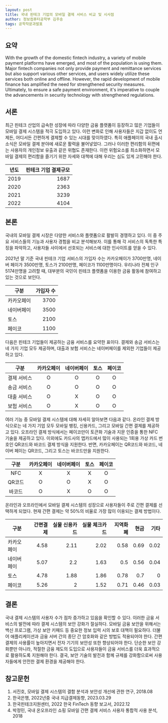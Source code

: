 ```yaml
---
layout: post
title: 국내 핀테크 기업의 모바일 결제 서비스 비교 및 시사점
author: 정보컴퓨터공학부 김주송
tags: 공학작문과발표
---
```




## 요약
With the growth of the domestic fintech industry, a variety of mobile payment platforms have emerged, and most of the population is using them. Major fintech companies not only provide payment and remittance services but also support various other services, and users widely utilize these services both online and offline. However, the rapid development of mobile finance has amplified the need for strengthened security measures. Ultimately, to ensure a safe payment environment, it's imperative to couple the advancements in security technology with strengthened regulations.



## 서론
최근 핀테크 산업의 급속한 성장에 따라 다양한 금융 플랫폼이 등장하고 많은 기업들이 모바일 결제 시스템을 적극 도입하고 있다. 이런 변화로 인해 사용자들은 지갑 없이도 언제든, 어디서든 간편하게 결제할 수 있는 시대를 맞이하였다. 특히 애플페이의 국내 출시 소식은 모바일 결제 분야에 새로운 활력을 불어넣었다. 그러나 이러한 편리함의 뒤편에는 사용자의 개인정보 유출과 같은 위협도 존재한다. 이런 위험요소를 최소화하면서 모바일 결제의 편리함을 즐기기 위한 자세와 대책에 대해 우리는 심도 있게 고민해야 한다. 

|   년도   | 핀테크 기업 결제규모 |
|---------|------------------:|
|  2019   |              1687 |
|  2020   |              2363 |
|  2021   |              3239 |
|  2022   |              4104 |



## 본론
국내의 모바일 결제 시장은 다양한 서비스와 플랫폼으로 활발히 경쟁하고 있다. 이 중 주요 서비스들의 기능과 사용자 경험을 비교 분석해보자. 이를 통해 각 서비스의 독특한 특징을 파악하고, 사용자들 사이에서 선호되는 서비스에 대한 인사이트를 얻을 수 있다.

2021년 말 기준 국내 핀테크 기업 서비스의 가입자 수는 카카오페이가 3700만명, 네이버 페이가 3500만명, 토스가 2100만명, 페이코가 1100만명이다. 우리나라 전체 인구 5174만명을 고려할 때, 대부분의 국민이 핀테크 플랫폼을 이용한 금융 활동에 참여하고 있는 것으로 보인다.

|    구분    | 가입자 수 |
|-----------|---------:|
| 카카오페이 |     3700 |
| 네이버페이 |     3500 |
| 토스       |     2100 |
| 페이코     |     1100 |


다음은 핀테크 기업들이 제공하는 금융 서비스를 요약한 표이다. 결제와 송금 서비스는 네 가지 기업 모두 제공하며, 대출과 보험 서비스는 네이버페이를 제외한 기업들이 제공하고 있다.

|  구분  | 카카오페이 | 네이버페이 | 토스 | 페이코 |
|:------:|:---------:|:---------:|:---:|:-----:|
| 결제 서비스 |    O    |    O    |  O  |   O   |
| 송금 서비스 |    O    |    O    |  O  |   O   |
| 대출 서비스 |    O    |    X    |  O  |   O   |
| 보험 서비스 |    O    |    X    |  O  |   O   |


여러 기능 중 모바일 결제 시스템에 대해 자세히 알아보면 다음과 같다. 온라인 결제 방식으로는 네 가지 기업 모두 모바일 뱅킹, 신용카드, 그리고 모바일 간편 결제를 제공하고 있다. 오프라인 결제 방식에서는 페이코만이 토큰화 기술과 지문 인증을 통한 NFC 기술을 제공하고 있다. 이외에도 카드사의 앱카드에서 많이 사용되는 1회용 가상 카드 번호인 QR코드와 바코드 결제 방식을 지원한다. 반면, 카카오페이는 QR코드와 바코드, 네이버 페이는 QR코드, 그리고 토스는 바코드만을 지원한다.

|  구분  | 카카오페이 | 네이버페이 | 토스 | 페이코 |
|:------:|:---------:|:---------:|:---:|:-----:|
|  NFC   |    X     |    X     |  X  |   O   |
| QR코드 |    O     |    O     |  X  |   O   |
| 바코드 |    O     |    X     |  O  |   O   |


온라인과 오프라인에서 모바일 결제 시스템의 성장으로 사용자들이 주로 간편 결제를 선택하게 되었다. 현재 간편 결제는 약 50%의 비율로 가장 많이 이용되는 결제 방법이다.

|   구분   | 간편결제 | 실물 신용카드 | 실물 체크카드 | 지역화폐 | 현금 | 기타 |
|----------|--------:|------------:|------------:|-------:|-----:|-----:|
| 카카오페이  |   4.58 |        2.11 |        2.02 |    0.58|  0.69|  0.02|
| 네이버페이  |   5.07 |        2.2  |        1.63 |    0.5 |  0.56|  0.04|
| 토스        |   4.78 |        1.88 |        1.86 |    0.78|  0.7 |  0   |
| 페이코      |   5.26 |        2    |        1.52 |    0.71|  0.46|  0.03|



## 결론
국내 결제 시스템의 사용자 수가 점차 증가하고 있음을 확인할 수 있다. 이러한 금융 서비스의 발전에 따라 결제 시스템의 보안 강화가 절실하다. 모바일 금융 보안을 위해서는 백신 프로그램, 가상 보안 키패드 등 중요한 정보 입력 시의 보호 대책이 필요하다. 더불어 애플리케이션과 금융 서버 간의 종단 간 암호화와 같은 방법도 적용되어야 한다. 간편 결제의 사용률이 높아지면서 전자 기기의 보안성 또한 향상되어야 한다. 단순한 보안 강화뿐만 아니라, 적절한 금융 제도의 도입으로 사용자들이 금융 서비스를 더욱 효과적으로 활용하도록 지원해야 한다. 결국, 보안 기술의 발전과 함께 규제를 강화함으로써 사용자들에게 안전한 결제 환경을 제공해야 한다.



## 참고문헌
1. 서진호, 모바일 결제 시스템의 결함 분석과 보안성 개선에 관한 연구, 2018.08
2. 한국은행, 2022년중 국내 지급결제동향, 2023.03.29
3. 한국핀테크지원센터, 2022 한국 FinTech 동향 보고서, 2022.12
4. 박정민, 국내 온오프라인 쇼핑 모바일 간편 결제 서비스 사용자 통합적 사용 분석, 2018 
